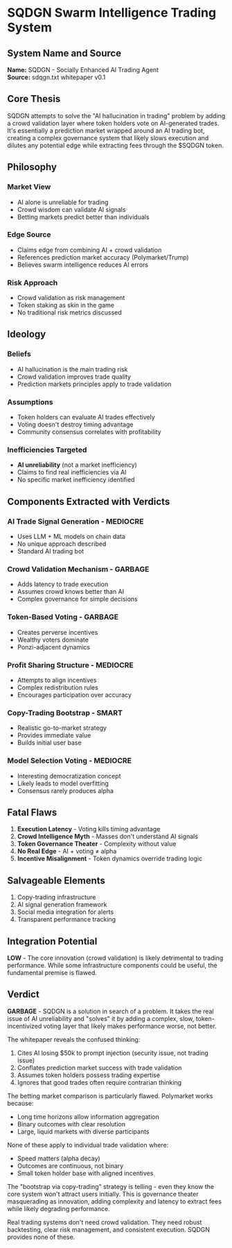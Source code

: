 # SQDGN Swarm Intelligence Trading System

## System Name and Source
**Name:** SQDGN - Socially Enhanced AI Trading Agent  
**Source:** sdqgn.txt whitepaper v0.1

## Core Thesis
SQDGN attempts to solve the "AI hallucination in trading" problem by adding a crowd validation layer where token holders vote on AI-generated trades. It's essentially a prediction market wrapped around an AI trading bot, creating a complex governance system that likely slows execution and dilutes any potential edge while extracting fees through the $SQDGN token.

## Philosophy
### Market View
- AI alone is unreliable for trading
- Crowd wisdom can validate AI signals
- Betting markets predict better than individuals

### Edge Source
- Claims edge from combining AI + crowd validation
- References prediction market accuracy (Polymarket/Trump)
- Believes swarm intelligence reduces AI errors

### Risk Approach
- Crowd validation as risk management
- Token staking as skin in the game
- No traditional risk metrics discussed

## Ideology
### Beliefs
- AI hallucination is the main trading risk
- Crowd validation improves trade quality
- Prediction markets principles apply to trade validation

### Assumptions
- Token holders can evaluate AI trades effectively
- Voting doesn't destroy timing advantage
- Community consensus correlates with profitability

### Inefficiencies Targeted
- **AI unreliability** (not a market inefficiency)
- Claims to find real inefficiencies via AI
- No specific market inefficiency identified

## Components Extracted with Verdicts

### AI Trade Signal Generation - **MEDIOCRE**
- Uses LLM + ML models on chain data
- No unique approach described
- Standard AI trading bot

### Crowd Validation Mechanism - **GARBAGE**
- Adds latency to trade execution
- Assumes crowd knows better than AI
- Complex governance for simple decisions

### Token-Based Voting - **GARBAGE**
- Creates perverse incentives
- Wealthy voters dominate
- Ponzi-adjacent dynamics

### Profit Sharing Structure - **MEDIOCRE**
- Attempts to align incentives
- Complex redistribution rules
- Encourages participation over accuracy

### Copy-Trading Bootstrap - **SMART**
- Realistic go-to-market strategy
- Provides immediate value
- Builds initial user base

### Model Selection Voting - **MEDIOCRE**
- Interesting democratization concept
- Likely leads to model overfitting
- Consensus rarely produces alpha

## Fatal Flaws
1. **Execution Latency** - Voting kills timing advantage
2. **Crowd Intelligence Myth** - Masses don't understand AI signals
3. **Token Governance Theater** - Complexity without value
4. **No Real Edge** - AI + voting ≠ alpha
5. **Incentive Misalignment** - Token dynamics override trading logic

## Salvageable Elements
1. Copy-trading infrastructure
2. AI signal generation framework
3. Social media integration for alerts
4. Transparent performance tracking

## Integration Potential
**LOW** - The core innovation (crowd validation) is likely detrimental to trading performance. While some infrastructure components could be useful, the fundamental premise is flawed.

## Verdict
**GARBAGE** - SQDGN is a solution in search of a problem. It takes the real issue of AI unreliability and "solves" it by adding a complex, slow, token-incentivized voting layer that likely makes performance worse, not better.

The whitepaper reveals the confused thinking:
1. Cites AI losing $50k to prompt injection (security issue, not trading issue)
2. Conflates prediction market success with trade validation
3. Assumes token holders possess trading expertise
4. Ignores that good trades often require contrarian thinking

The betting market comparison is particularly flawed. Polymarket works because:
- Long time horizons allow information aggregation
- Binary outcomes with clear resolution
- Large, liquid markets with diverse participants

None of these apply to individual trade validation where:
- Speed matters (alpha decay)
- Outcomes are continuous, not binary
- Small token holder base with aligned incentives

The "bootstrap via copy-trading" strategy is telling - even they know the core system won't attract users initially. This is governance theater masquerading as innovation, adding complexity and latency to extract fees while likely degrading performance.

Real trading systems don't need crowd validation. They need robust backtesting, clear risk management, and consistent execution. SQDGN provides none of these.